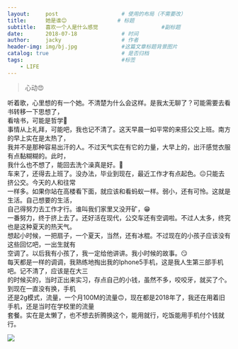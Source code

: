 ```yaml
---
layout:     post   				    # 使用的布局（不需要改）
title:      她是谁😊   				# 标题 
subtitle:   喜欢一个人是什么感觉                    #副标题
date:       2018-07-18 				# 时间
author:     jacky					# 作者
header-img: img/bj.jpg 	            #这篇文章标题背景图片
catalog: true 						# 是否归档
tags:								#标签
    - LIFE
---
```

>心动😍

听着歌，心里想的有一个她。不清楚为什么会这样。是我太无聊了？可能需要去看书转移一下思想了，  
看啥书，可能是哲学🤩  
事情从上礼拜，可能吧，我也记不清了。这天早晨一如平常的来搭公交上班。南方的早上实在是太热了，  
我并不是那种容易出汗的人。不过天气实在有它的力量，大早上的，出汗感觉衣服有点黏糊糊的。此时，  
我什么也不想了，能回去洗个澡真是好。🤗  
车来了，还得去上班了。没办法，毕业到现在，最近工作才有点起色。😐只能去挤公交。今天的人和往常  
一样多。如果你站在高楼看下面，就应该和看蚂蚁一样。弱小，还有可怜。这就是生活。自己想要的生活，  
自己得努力去工作才行。谁叫我们家里又没开矿，😁  
一番努力，终于挤上去了。还好活在现代，公交车还有空调啦。不过人太多，终究也是这种夏天的热天气。  
想起小时候，一把扇子，一个夏天，当然，还有冰棍。不过现在的小孩子应该没有这些回忆吧，一出生就有  
空调了。以后我有小孩了，我一定给他讲讲。我小时候的故事。😏  
每天都是一样的调调，我熟练地掏出我的Iphone5手机，这是我人生第三部手机吧。记不清了，应该是在大三  
的时候买的，当时正出来实习，存点自己的小钱，虽然不多，咬咬牙，就买了个。到现在一直没有换，手机  
还是2g模式，流量，一个月100M的流量🙃，现在都是2018年了，我还在用着旧手机，还是当时在学校里的流量  
套餐。实在是太懒了，也不想去折腾换这个，能用就行，吃饭能用手机付个钱就行。  



![](http://ww3.sinaimg.cn/mw600/0073ob6Pgy1ftdt52tne8j30vf18ggxj.jpg)
